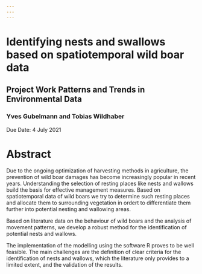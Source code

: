 ```yaml
---
---
---
```


# Identifying nests and swallows based on spatiotemporal wild boar data

## Project Work Patterns and Trends in Environmental Data

### Yves Gubelmann and Tobias Wildhaber

Due Date: 4 July 2021

# Abstract

Due to the ongoing optimization of harvesting methods in agriculture, the prevention of wild boar damages has become increasingly popular in recent years. Understanding the selection of resting places like nests and wallows build the basis for effective management measures. Based on spatiotemporal data of wild boars we try to determine such resting places and allocate them to surrounding vegetation in ordert to differentiate them further into potential nesting and wallowing areas.

Based on literature data on the behaviour of wild boars and the analysis of movement patterns, we develop a robust method for the identification of potential nests and wallows.

The implementation of the modelling using the software R proves to be well feasible. The main challenges are the definition of clear criteria for the identification of nests and wallows, which the literature only provides to a limited extent, and the validation of the results.
